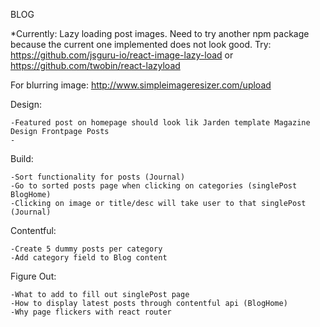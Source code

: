 BLOG

\*Currently: Lazy loading post images. Need to try another npm package because the current one implemented does not look good. Try: https://github.com/jsguru-io/react-image-lazy-load or https://github.com/twobin/react-lazyload

For blurring image: http://www.simpleimageresizer.com/upload

Design:

    -Featured post on homepage should look lik Jarden template Magazine Design Frontpage Posts
    -

Build:

    -Sort functionality for posts (Journal)
    -Go to sorted posts page when clicking on categories (singlePost BlogHome)
    -Clicking on image or title/desc will take user to that singlePost (Journal)

Contentful:

    -Create 5 dummy posts per category
    -Add category field to Blog content

Figure Out:

    -What to add to fill out singlePost page
    -How to display latest posts through contentful api (BlogHome)
    -Why page flickers with react router
